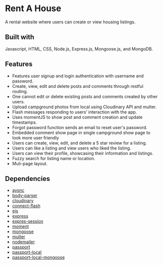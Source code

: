 # Rent A House
A rental website where users can create or view housing listings.

## Built with
Javascript, HTML, CSS, Node.js, Express.js, Mongoose.js, and MongoDB.

## Features
* Features user signup and login authentication with username and password. 
* Create, view, edit and delete posts and comments through restful routing. 
* One cannot edit or delete existing posts and comments created by other users.
* Upload campground photos from local using Cloudinary API and multer.
* Flash messages responding to users’ interaction with the app.
* Uses momentJS to show post and comment creation and update timestamps. 
* Forgot password function sends an email to reset user's password.
* Embedded comment show page in single campground show page to look more user friendly
* Users can create, view, edit, and delete a 5 star review for a listing.
* Users can like a listing and view users who liked the listing. 
* Users can view their profile, showcasing their information and listings. 
* Fuzzy search for listing name or location.
* Muli-page layout. 

## Dependencies
* [aysnc](https://www.npmjs.com/package/async)
* [body-parser](https://www.npmjs.com/package/body-parser)
* [cloudinary](https://cloudinary.com/)
* [connect-flash](https://github.com/jaredhanson/connect-flash)
* [ejs](https://ejs.co/)
* [express](https://expressjs.com/)
* [expres-session](https://www.npmjs.com/package/express-session)
* [moment](https://momentjs.com/)
* [mongoose](https://mongoosejs.com/)
* [multer](https://www.npmjs.com/package/multer)
* [nodemailer](https://nodemailer.com/about/)
* [passport](http://www.passportjs.org/)
* [passport-local](http://www.passportjs.org/packages/passport-local/)
* [passport-local-mongoose](https://github.com/saintedlama/passport-local-mongoose)

